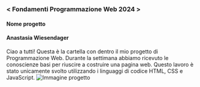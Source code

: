 ### < Fondamenti Programmazione Web 2024 >
#### Nome progetto
#### Anastasia Wiesendager
Ciao a tutti! Questa è la cartella con dentro il mio progetto di Programmazione Web. Durante la settimana abbiamo ricevuto le conoscienze basi per riuscire a costruire una pagina web. Questo lavoro è stato unicamente svolto utilizzando i linguaggi di codice HTML, CSS e JavaScript.
![Immagine progetto](https://raw.githubusercontent.com/zumatt/Fondamenti-Programmazione-Web-24/main/Attivit%C3%A0/Nome%20Cognome/Progetto%20Finale/Screensho_PaginaRepo_EsempioProgetto.png)